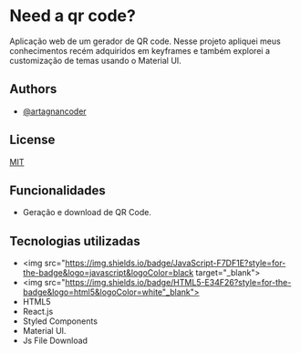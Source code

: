 
# Need a qr code?

Aplicação web de um gerador de QR code. Nesse projeto apliquei meus conhecimentos recém adquiridos em keyframes e também explorei a customização de temas usando o Material UI.


## Authors

- [@artagnancoder](https://github.com/artagnancoder)







## License

[MIT](https://choosealicense.com/licenses/mit/)


## Funcionalidades

- Geração e download de QR Code.

## Tecnologias utilizadas

- <img src="https://img.shields.io/badge/JavaScript-F7DF1E?style=for-the-badge&logo=javascript&logoColor=black target="_blank">
- <img src="https://img.shields.io/badge/HTML5-E34F26?style=for-the-badge&logo=html5&logoColor=white"_blank">
- HTML5
- React.js 
- Styled Components
- Material UI.
- Js File Download







